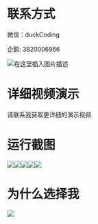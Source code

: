 # 联系方式

微信：duckCoding

企鹅: 3820006966

![在这里插入图片描述](http://upload.cxycsx.vip/91ab4bcb4f2c4c6db86365bb6d6e9c62.jpeg)

# 详细视频演示

请联系我获取更详细的演示视频

# 运行截图

![](http://www.bysj52.com/uploadfile/ueditor/image/202306/%E6%AF%95%E8%AE%BEssm157%E5%9F%BA%E4%BA%8EVue%E6%A1%86%E6%9E%B6%E7%9A%84%E8%AE%A2%E9%A4%90%E7%B3%BB%E7%BB%9F+vue%E6%AF%95%E4%B8%9A%E8%AE%BE%E8%AE%A1/2.png)![](http://www.bysj52.com/uploadfile/ueditor/image/202306/%E6%AF%95%E8%AE%BEssm157%E5%9F%BA%E4%BA%8EVue%E6%A1%86%E6%9E%B6%E7%9A%84%E8%AE%A2%E9%A4%90%E7%B3%BB%E7%BB%9F+vue%E6%AF%95%E4%B8%9A%E8%AE%BE%E8%AE%A1/4.png)![](http://www.bysj52.com/uploadfile/ueditor/image/202306/%E6%AF%95%E8%AE%BEssm157%E5%9F%BA%E4%BA%8EVue%E6%A1%86%E6%9E%B6%E7%9A%84%E8%AE%A2%E9%A4%90%E7%B3%BB%E7%BB%9F+vue%E6%AF%95%E4%B8%9A%E8%AE%BE%E8%AE%A1/1.png)![](http://www.bysj52.com/uploadfile/ueditor/image/202306/%E6%AF%95%E8%AE%BEssm157%E5%9F%BA%E4%BA%8EVue%E6%A1%86%E6%9E%B6%E7%9A%84%E8%AE%A2%E9%A4%90%E7%B3%BB%E7%BB%9F+vue%E6%AF%95%E4%B8%9A%E8%AE%BE%E8%AE%A1/3.png)![](http://www.bysj52.com/uploadfile/ueditor/image/202306/%E6%AF%95%E8%AE%BEssm157%E5%9F%BA%E4%BA%8EVue%E6%A1%86%E6%9E%B6%E7%9A%84%E8%AE%A2%E9%A4%90%E7%B3%BB%E7%BB%9F+vue%E6%AF%95%E4%B8%9A%E8%AE%BE%E8%AE%A1/5.png)

# 为什么选择我

![](http://upload.cxycsx.vip/%E7%A8%8B%E5%BA%8F%E8%AE%BE%E8%AE%A1.png)

